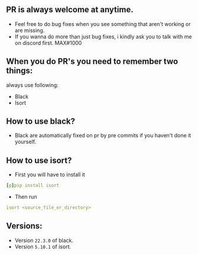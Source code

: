 ## PR is always welcome at anytime.

- Feel free to do bug fixes when you see something that aren't working or are missing.
- If you wanna do more than just bug fixes, i kindly ask you to talk with me on discord first. MAX#1000

## When you do PR's you need to remember two things:
always use following:
- Black
- Isort

## How to use black?
- Black are automatically fixed on pr by pre commits if you haven't done it yourself.

## How to use isort?
- First you will have to install it
```yaml
[p]pip install isort
```
- Then run
```yaml
isort <source_file_or_directory>
```
## Versions:
- Version `22.3.0` of black.
- Version `5.10.1` of isort.
